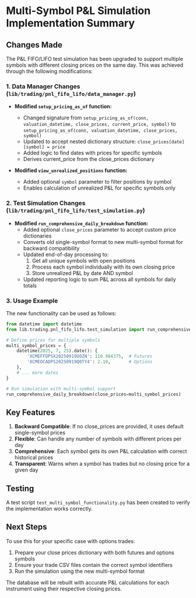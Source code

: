 # Multi-Symbol P&L Simulation Implementation Summary

## Changes Made

The P&L FIFO/LIFO test simulation has been upgraded to support multiple symbols with different closing prices on the same day. This was achieved through the following modifications:

### 1. Data Manager Changes (`lib/trading/pnl_fifo_lifo/data_manager.py`)

- **Modified `setup_pricing_as_of` function:**
  - Changed signature from `setup_pricing_as_of(conn, valuation_datetime, close_prices, current_price, symbol)` 
    to `setup_pricing_as_of(conn, valuation_datetime, close_prices, symbol)`
  - Updated to accept nested dictionary structure: `close_prices[date][symbol] = price`
  - Added logic to find dates with prices for specific symbols
  - Derives current_price from the close_prices dictionary

- **Modified `view_unrealized_positions` function:**
  - Added optional `symbol` parameter to filter positions by symbol
  - Enables calculation of unrealized P&L for specific symbols only

### 2. Test Simulation Changes (`lib/trading/pnl_fifo_lifo/test_simulation.py`)

- **Modified `run_comprehensive_daily_breakdown` function:**
  - Added optional `close_prices` parameter to accept custom price dictionaries
  - Converts old single-symbol format to new multi-symbol format for backward compatibility
  - Updated end-of-day processing to:
    1. Get all unique symbols with open positions
    2. Process each symbol individually with its own closing price
    3. Store unrealized P&L by date AND symbol
  - Updated reporting logic to sum P&L across all symbols for daily totals

### 3. Usage Example

The new functionality can be used as follows:

```python
from datetime import datetime
from lib.trading.pnl_fifo_lifo.test_simulation import run_comprehensive_daily_breakdown

# Define prices for multiple symbols
multi_symbol_prices = {
    datetime(2025, 7, 25).date(): {
        'XCMEFFDPSX20250919U0ZN': 110.984375,  # Futures
        'XCMEOCADPS20250919Q0TY4': 2.10,       # Options
    },
    # ... more dates
}

# Run simulation with multi-symbol support
run_comprehensive_daily_breakdown(close_prices=multi_symbol_prices)
```

## Key Features

1. **Backward Compatible**: If no close_prices are provided, it uses default single-symbol prices
2. **Flexible**: Can handle any number of symbols with different prices per day
3. **Comprehensive**: Each symbol gets its own P&L calculation with correct historical prices
4. **Transparent**: Warns when a symbol has trades but no closing price for a given day

## Testing

A test script `test_multi_symbol_functionality.py` has been created to verify the implementation works correctly.

## Next Steps

To use this for your specific case with options trades:

1. Prepare your close prices dictionary with both futures and options symbols
2. Ensure your trade CSV files contain the correct symbol identifiers
3. Run the simulation using the new multi-symbol format

The database will be rebuilt with accurate P&L calculations for each instrument using their respective closing prices.